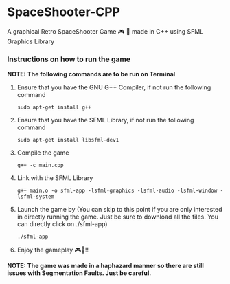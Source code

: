 # SpaceShooter-CPP
A graphical Retro SpaceShooter Game 🎮 🚀 made in C++ using SFML Graphics Library

### Instructions on how to run the game
**NOTE: The following commands are to be run on Terminal** 
  1. Ensure that you have the GNU G++ Compiler, if not run the following command

     `sudo apt-get install g++`
  2. Ensure that you have the SFML Library, if not run the following command

     `sudo apt-get install libsfml-dev1`
  3. Compile the game

     `g++ -c main.cpp`
  4. Link with the SFML Library

     `g++ main.o -o sfml-app -lsfml-graphics -lsfml-audio -lsfml-window -lsfml-system`
  5. Launch the game by (You can skip to this point if you are only interested in directly running the game. Just be sure to download all the files. You can directly click on ./sfml-app)

     `./sfml-app`
  6. Enjoy the gameplay 🎮🚀!!

**NOTE: The game was made in a haphazard manner so there are still issues with Segmentation Faults. Just be careful.** 
